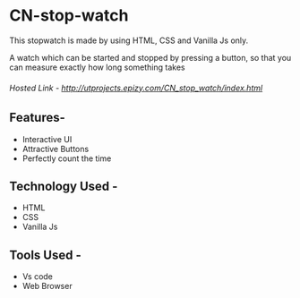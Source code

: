 # CN-stop-watch
This stopwatch is made by using HTML, CSS and Vanilla Js only.

A watch which can be started and stopped by pressing a button, so that you can measure exactly how long something takes

###### Hosted Link - http://utprojects.epizy.com/CN_stop_watch/index.html

## Features-
- Interactive UI
- Attractive Buttons
- Perfectly count the time

## Technology Used -
- HTML
- CSS
- Vanilla Js

## Tools Used -
- Vs code
- Web Browser



